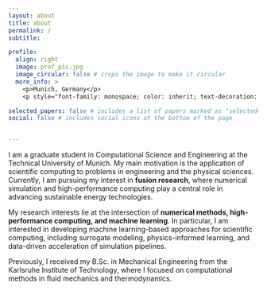 ```yaml
---
layout: about
title: about
permalink: /
subtitle: 

profile:
  align: right
  image: prof_pic.jpg
  image_circular: false # crops the image to make it circular
  more_info: >
    <p>Munich, Germany</p>
    <p style="font-family: monospace; color: inherit; text-decoration: none;">samet (dot) kocbay (at) tum (dot) de</p>

selected_papers: false # includes a list of papers marked as "selected={true}"
social: false # includes social icons at the bottom of the page


---
```


I am a graduate student in Computational Science and Engineering at the Technical University of Munich. My main motivation is the application of scientific computing to problems in engineering and the physical sciences. Currently, I am pursuing my interest in **fusion research**, where numerical simulation and high-performance computing play a central role in advancing sustainable energy technologies.  

My research interests lie at the intersection of **numerical methods, high-performance computing, and machine learning**. In particular, I am interested in developing machine learning-based approaches for scientific computing, including surrogate modeling, physics-informed learning, and data-driven acceleration of simulation pipelines.  

Previously, I received my B.Sc. in Mechanical Engineering from the Karlsruhe Institute of Technology, where I focused on computational methods in fluid mechanics and thermodynamics.  